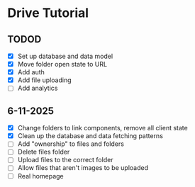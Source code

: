# Drive Tutorial

## TODOD

- [x] Set up database and data model
- [x] Move folder open state to URL
- [x] Add auth
- [x] Add file uploading
- [ ] Add analytics

## 6-11-2025

- [x] Change folders to link components, remove all client state
- [x] Clean up the database and data fetching patterns
- [ ] Add "ownership" to files and folders
- [ ] Delete files folder
- [ ] Upload files to the correct folder
- [ ] Allow files that aren't images to be uploaded
- [ ] Real homepage
